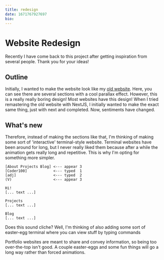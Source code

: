 ```yaml
---
title: redesign
date: 1671767927697
bio: 
---
```


# Website Redesign
Recently I have come back to this project after getting inspiration from several people. Thank you for your ideas!

## Outline
Initially, I wanted to make the website look like my [old website](https://Coder100-old.coder100.repl.co). Here, you can see there are several sections with a cool parallax effect. However, this is a really really boring design! Most websites have this design! When I tried remastering the old website with NextJS, I initially wanted to make the exact same thing, just with next and completed. Now, sentiments have changed.

## What's new
Therefore, instead of making the sections like that, I'm thinking of making some sort of 'interactive' terminal-style website. Terminal websites have been around for long, but I never really liked them because after a while the animation gets really long and repetitive. This is why I'm opting for something more simpler.

```
[About Projects Blog] <--- appear 3
[Coder100]            <--- typed  1
[adj]                 <--- typed  2
(V)                   <--- appear 3

Hi!
[... text ...]

Projects
[... text ...]

Blog
[... text ...]
```

Does this sound cliche? Well, I'm thinking of also adding some sort of easter-egg terminal where you can view stuff by typing commands

Portfolio websites are meant to share and convey information, so being too over-the-top isn't good. A couple easter-eggs and some fun things will go a long way rather than forced animations.